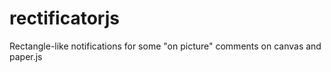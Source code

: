 rectificatorjs
==============

Rectangle-like notifications for some "on picture" comments on canvas and paper.js

